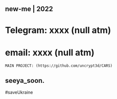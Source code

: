 ## new-me | 2022 
 # Telegram: xxxx (null atm)
 # email: xxxx (null atm)
    
    MAIN PROJECT: (https://github.com/uncrypt3d/CARS)

## seeya_soon.


#saveUkraine
